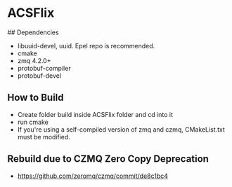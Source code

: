 ACSFlix
=======

## Dependencies
- libuuid-devel, uuid. Epel repo is recommended. 
- cmake
- zmq 4.2.0+
- protobuf-compiler
- protobuf-devel

## How to Build
 - Create folder build inside ACSFlix folder and cd into it
 - run cmake
 - If you're using a self-compiled version of zmq and czmq, CMakeList.txt must be modified.
 
 ## Rebuild due to CZMQ Zero Copy Deprecation
 - https://github.com/zeromq/czmq/commit/de8c1bc4
